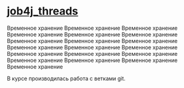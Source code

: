 # [job4j_threads](https://job4j.ru/)
Временное хранение
Временное хранение
Временное хранение
Временное хранение
Временное хранение
Временное хранение
Временное хранение
Временное хранение
Временное хранение
Временное хранение
Временное хранение
Временное хранение
Временное хранение
Временное хранение
Временное хранение
Временное хранение
Временное хранение
Временное хранение
Временное хранение

В курсе производилась работа с ветками git.
